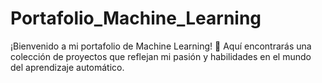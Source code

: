 # Portafolio_Machine_Learning
¡Bienvenido a mi portafolio de Machine Learning! 🌟 Aquí encontrarás una colección de proyectos que reflejan mi pasión y habilidades en el mundo del aprendizaje automático.

